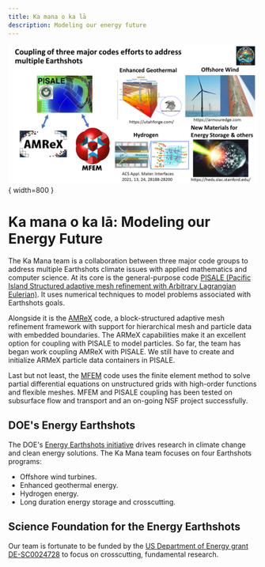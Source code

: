 ```yaml
---
title: Ka mana o ka lā
description: Modeling our energy future
---
```


![Earthshot](img/PISALE_Earthshot_.png){ width=800 }

# Ka mana o ka lā: Modeling our Energy Future
The Ka Mana team is a collaboration between three major code groups to address multiple Earthshots climate issues with applied mathematics and computer science. At its core is the general-purpose code [PISALE (Pacific Island Structured adaptive mesh refinement with Arbitrary Lagrangian Eulerian)](https://pisale.bitbucket.io/). It uses numerical techniques to model problems associated with Earthshots goals.

Alongside it is the [AMReX](https://amrex-codes.github.io/amrex/) code, a block-structured adaptive mesh refinement framework with support for hierarchical mesh and particle data with embedded boundaries. The ARMeX capabilities make it an excellent option for coupling with PISALE to model particles. So far, the team has began work coupling AMReX with PISALE. We still have to create and initialize ARMeX particle data containers in PISALE.

Last but not least, the [MFEM](https://mfem.org/) code uses the finite element method to solve partial differential equations on unstructured grids with high-order functions and flexible meshes. MFEM and PISALE coupling has been tested on subsurface flow and transport and an on-going NSF project successfully.

## DOE's Energy Earthshots
The DOE's [Energy Earthshots initiative](https://www.energy.gov/energy-earthshots-initiative) drives research in climate change and clean energy solutions. The Ka Mana team focuses on four Earthshots programs:

* Offshore wind turbines.
* Enhanced geothermal energy.
* Hydrogen energy.
* Long duration energy storage and crosscutting.

## Science Foundation for the Energy Earthshots
Our team is fortunate to be funded by the [US Department of Energy grant DE-SC0024728](https://science.osti.gov/Initiatives/SCEarthshots/Foundations) to focus on crosscutting, fundamental research.
